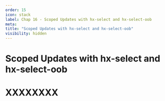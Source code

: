 ```yaml
---
order: 15
icon: stack
label: Chap 16 - Scoped Updates with hx-select and hx-select-oob
meta:
title: "Scoped Updates with hx-select and hx-select-oob"
visibility: hidden
---
```

# Scoped Updates with hx-select and hx-select-oob



# XXXXXXXX

